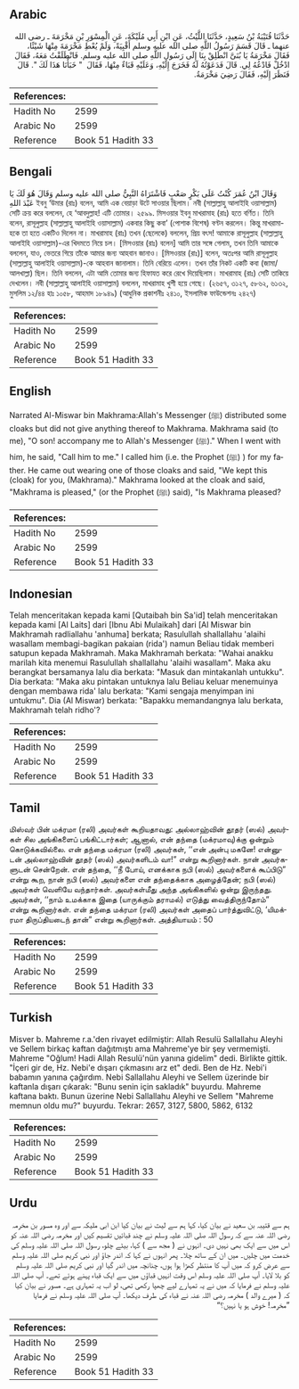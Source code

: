 ## Arabic


<div dir="rtl" lang="ar" style={{fontSize:'larger',backgroundColor:'#f8f9fa',padding:20}}>
حَدَّثَنَا قُتَيْبَةُ بْنُ سَعِيدٍ، حَدَّثَنَا اللَّيْثُ، عَنِ ابْنِ أَبِي مُلَيْكَةَ، عَنِ الْمِسْوَرِ بْنِ مَخْرَمَةَ ـ رضى الله عنهما ـ قَالَ قَسَمَ رَسُولُ اللَّهِ صلى الله عليه وسلم أَقْبِيَةً، وَلَمْ يُعْطِ مَخْرَمَةَ مِنْهَا شَيْئًا، فَقَالَ مَخْرَمَةُ يَا بُنَىَّ انْطَلِقْ بِنَا إِلَى رَسُولِ اللَّهِ صلى الله عليه وسلم‏.‏ فَانْطَلَقْتُ مَعَهُ، فَقَالَ ادْخُلْ فَادْعُهُ لِي‏.‏ قَالَ فَدَعَوْتُهُ لَهُ فَخَرَجَ إِلَيْهِ، وَعَلَيْهِ قَبَاءٌ مِنْهَا، فَقَالَ ‏ "‏ خَبَأْنَا هَذَا لَكَ ‏"‏‏.‏ قَالَ فَنَظَرَ إِلَيْهِ، فَقَالَ رَضِيَ مَخْرَمَةُ‏.‏
</div>
<div style={{backgroundColor:'#f8f9fa',padding:20, marginBottom: 10}}><table> <thead> <tr> <th>References:</th> <th></th> </tr> </thead> <tbody><tr><td>Hadith No</td><td>2599</td></tr><tr><td>Arabic No</td><td>2599</td></tr><tr><td>Reference</td><td>Book 51 Hadith 33</td></tr></tbody></table></div>

## Bengali


<div dir="ltr" lang="bn" style={{fontSize:'larger',backgroundColor:'#f8f9fa',padding:20}}>
وَقَالَ ابْنُ عُمَرَ كُنْتُ عَلَى بَكْرٍ صَعْبٍ فَاشْتَرَاهُ النَّبِيُّ صلى الله عليه وسلم وَقَالَ هُوَ لَكَ يَا عَبْدَ اللهِ ইবনু ‘উমার (রাঃ) বলেন, আমি এক বেয়াড়া উটে সাওয়ার ছিলাম। নবী (সাল্লাল্লাহু আলাইহি ওয়াসাল্লাম) সেটি ক্রয় করে বললেন, হে ‘আবদুল্লাহ! এটি তোমার। ২৫৯৯. মিসওয়ার ইবনু মাখরামাহ (রাঃ) হতে বর্ণিত। তিনি বলেন, রাসূলুল্লাহ (সাল্লাল্লাহু আলাইহি ওয়াসাল্লাম) একবার কিছু কবা’ (পোশাক বিশেষ) বণ্টন করলেন। কিন্তু মাখরামাহকে তা হতে একটিও দিলেন না। মাখরামাহ (রাঃ) তখন (ছেলেকে) বললেন, প্রিয় বৎস! আমাকে রাসূলুল্লাহ (সাল্লাল্লাহু আলাইহি ওয়াসাল্লাম)-এর খিদমতে নিয়ে চল। [মিসওয়ার (রাঃ) বলেন] আমি তার সঙ্গে গেলাম, তখন তিনি আমাকে বললেন, যাও, ভেতরে গিয়ে তাঁকে আমার জন্য আহবান জানাও। [মিসওয়ার (রাঃ)] বলেন, অতঃপর আমি রাসূলুল্লাহ (সাল্লাল্লাহু আলাইহি ওয়াসাল্লাম)-কে আহবান জানালাম। তিনি বেরিয়ে এলেন। তখন তাঁর নিকট একটি কবা (জামা/আলখাল্লা) ছিল। তিনি বললেন, এটা আমি তোমার জন্য হিফাযত করে রেখে দিয়েছিলাম। মাখরামাহ (রাঃ) সেটি তাকিয়ে দেখলেন। নবী (সাল্লাল্লাহু আলাইহি ওয়াসাল্লাম) বললেন, মাখরামাহ খুশী হয়ে গেছে। (২৬৫৭, ৩১২৭, ৫৮৬২, ৬১৩২, মুসলিম ১২/৪৪ হাঃ ১০৫৮, আহমাদ ১৮৯৪৯) (আধুনিক প্রকাশনীঃ ২৪১০, ইসলামিক ফাউন্ডেশনঃ ২৪২৭)
</div>
<div style={{backgroundColor:'#f8f9fa',padding:20, marginBottom: 10}}><table> <thead> <tr> <th>References:</th> <th></th> </tr> </thead> <tbody><tr><td>Hadith No</td><td>2599</td></tr><tr><td>Arabic No</td><td>2599</td></tr><tr><td>Reference</td><td>Book 51 Hadith 33</td></tr></tbody></table></div>

## English


<div dir="ltr" lang="en" style={{fontSize:'larger',backgroundColor:'#f8f9fa',padding:20}}>
Narrated Al-Miswar bin Makhrama:Allah's Messenger (ﷺ) distributed some cloaks but did not give anything thereof to Makhrama. Makhrama said (to me), "O son! accompany me to Allah's Messenger (ﷺ)." When I went with him, he said, "Call him to me." I called him (i.e. the Prophet (ﷺ) ) for my father. He came out wearing one of those cloaks and said, "We kept this (cloak) for you, (Makhrama)." Makhrama looked at the cloak and said, "Makhrama is pleased," (or the Prophet (ﷺ) said), "Is Makhrama pleased?
</div>
<div style={{backgroundColor:'#f8f9fa',padding:20, marginBottom: 10}}><table> <thead> <tr> <th>References:</th> <th></th> </tr> </thead> <tbody><tr><td>Hadith No</td><td>2599</td></tr><tr><td>Arabic No</td><td>2599</td></tr><tr><td>Reference</td><td>Book 51 Hadith 33</td></tr></tbody></table></div>

## Indonesian


<div dir="ltr" lang="id" style={{fontSize:'larger',backgroundColor:'#f8f9fa',padding:20}}>
Telah menceritakan kepada kami [Qutaibah bin Sa'id] telah menceritakan kepada kami [Al Laits] dari [Ibnu Abi Mulaikah] dari [Al Miswar bin Makhramah radliallahu 'anhuma] berkata; Rasulullah shallallahu 'alaihi wasallam membagi-bagikan pakaian (rida') namun Beliau tidak memberi satupun kepada Makhramah. Maka Makhramah berkata: "Wahai anakku marilah kita menemui Rasulullah shallallahu 'alaihi wasallam". Maka aku berangkat bersamanya lalu dia berkata: "Masuk dan mintakanlah untukku". Dia berkata: "Maka aku pintakan untuknya lalu Beliau keluar menemuinya dengan membawa rida' lalu berkata: "Kami sengaja menyimpan ini untukmu". Dia (Al Miswar) berkata: "Bapakku memandangnya lalu berkata, Makhramah telah ridho'?
</div>
<div style={{backgroundColor:'#f8f9fa',padding:20, marginBottom: 10}}><table> <thead> <tr> <th>References:</th> <th></th> </tr> </thead> <tbody><tr><td>Hadith No</td><td>2599</td></tr><tr><td>Arabic No</td><td>2599</td></tr><tr><td>Reference</td><td>Book 51 Hadith 33</td></tr></tbody></table></div>

## Tamil


<div dir="ltr" lang="ta" style={{fontSize:'larger',backgroundColor:'#f8f9fa',padding:20}}>
மிஸ்வர் பின் மக்ரமா (ரலி) அவர்கள் கூறியதாவது: அல்லாஹ்வின் தூதர் (ஸல்) அவர்கள் சில அங்கிகளைப் பங்கிட்டார்கள்; ஆனால், என் தந்தை (மக்ரமாவு)க்கு ஒன்றும் கொடுக்கவில்லை. என் தந்தை மக்ரமா (ரலி) அவர்கள், ‘‘என் அன்பு மகனே! என்னுடன் அல்லாஹ்வின் தூதர் (ஸல்) அவர்களிடம் வா!” என்று கூறினார்கள். நான் அவர்களுடன் சென்றேன். என் தந்தை, ‘‘நீ போய், எனக்காக நபி (ஸல்) அவர்களைக் கூப்பிடு” என்று கூற, நான் நபி (ஸல்) அவர்களை என் தந்தைக்காக அழைத்தேன்; நபி (ஸல்) அவர்கள் வெளியே வந்தார்கள். அவர்கள்மீது அந்த அங்கிகளில் ஒன்று இருந்தது. அவர்கள், ‘‘நாம் உமக்காக இதை (யாருக்கும் தராமல்) எடுத்து வைத்திருந்தோம்” என்று கூறினார்கள். என் தந்தை மக்ரமா (ரலி) அவர்கள் அதைப் பார்த்துவிட்டு, ‘யிமக்ரமா திருப்தியடைந் தான்” என்று கூறினார்கள். அத்தியாயம் : 50
</div>
<div style={{backgroundColor:'#f8f9fa',padding:20, marginBottom: 10}}><table> <thead> <tr> <th>References:</th> <th></th> </tr> </thead> <tbody><tr><td>Hadith No</td><td>2599</td></tr><tr><td>Arabic No</td><td>2599</td></tr><tr><td>Reference</td><td>Book 51 Hadith 33</td></tr></tbody></table></div>

## Turkish


<div dir="ltr" lang="tr" style={{fontSize:'larger',backgroundColor:'#f8f9fa',padding:20}}>
Misver b. Mahreme r.a.'den rivayet edilmiştir: Allah Resulü Sallallahu Aleyhi ve Sellem birkaç kaftan dağıtmıştı ama Mahreme'ye bir şey vermemişti. Mahreme "Oğlum! Hadi Allah Resulü'nün yanına gidelim" dedi. Birlikte gittik. "İçeri gir de, Hz. Nebi'e dışarı çıkmasını arz et" dedi. Ben de Hz. Nebi'i babamın yanına çağırdım. Nebi Sallallahu Aleyhi ve Sellem üzerinde bir kaftanla dışarı çıkarak: "Bunu senin için sakladık" buyurdu. Mahreme kaftana baktı. Bunun üzerine Nebi Sallallahu Aleyhi ve Sellem "Mahreme memnun oldu mu?" buyurdu. Tekrar: 2657, 3127, 5800, 5862, 6132
</div>
<div style={{backgroundColor:'#f8f9fa',padding:20, marginBottom: 10}}><table> <thead> <tr> <th>References:</th> <th></th> </tr> </thead> <tbody><tr><td>Hadith No</td><td>2599</td></tr><tr><td>Arabic No</td><td>2599</td></tr><tr><td>Reference</td><td>Book 51 Hadith 33</td></tr></tbody></table></div>

## Urdu


<div dir="rtl" lang="ur" style={{fontSize:'larger',backgroundColor:'#f8f9fa',padding:20}}>
ہم سے قتیبہ بن سعید نے بیان کیا، کہا ہم سے لیث نے بیان کیا ابن ابی ملیکہ سے اور وہ مسور بن مخرمہ رضی اللہ عنہ سے کہ رسول اللہ صلی اللہ علیہ وسلم نے چند قبائیں تقسیم کیں اور مخرمہ رضی اللہ عنہ کو اس میں سے ایک بھی نہیں دی۔ انہوں نے ( مجھ سے ) کہا، بیٹے چلو، رسول اللہ صلی اللہ علیہ وسلم کی خدمت میں چلیں۔ میں ان کے ساتھ چلا۔ پھر انہوں نے کہا کہ اندر جاؤ اور نبی کریم صلی اللہ علیہ وسلم سے عرض کرو کہ میں آپ کا منتظر کھڑا ہوا ہوں، چنانچہ میں اندر گیا اور نبی کریم صلی اللہ علیہ وسلم کو بلا لایا۔ آپ صلی اللہ علیہ وسلم اس وقت انہیں قباؤں میں سے ایک قباء پہنے ہوئے تھے۔ آپ صلی اللہ علیہ وسلم نے فرمایا کہ میں نے یہ تمہارے لیے چھپا رکھی تھی، لو اب یہ تمہاری ہے۔ مسور نے بیان کیا کہ ( میرے والد ) مخرمہ رضی اللہ عنہ نے قباء کی طرف دیکھا۔ آپ صلی اللہ علیہ وسلم نے فرمایا ”مخرمہ! خوش ہو یا نہیں؟“
</div>
<div style={{backgroundColor:'#f8f9fa',padding:20, marginBottom: 10}}><table> <thead> <tr> <th>References:</th> <th></th> </tr> </thead> <tbody><tr><td>Hadith No</td><td>2599</td></tr><tr><td>Arabic No</td><td>2599</td></tr><tr><td>Reference</td><td>Book 51 Hadith 33</td></tr></tbody></table></div>